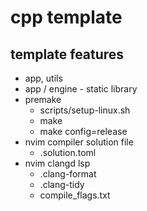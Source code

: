 # cpp template

## template features

- app, utils
- app / engine - static library
- premake
  - scripts/setup-linux.sh
  - make
  - make config=release
- nvim compiler solution file
  - .solution.toml
- nvim clangd lsp
  - .clang-format
  - .clang-tidy
  - compile_flags.txt
